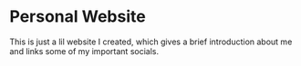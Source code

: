 # Personal Website

This is just a lil website I created, which gives a brief introduction about me and links some of my important socials.
